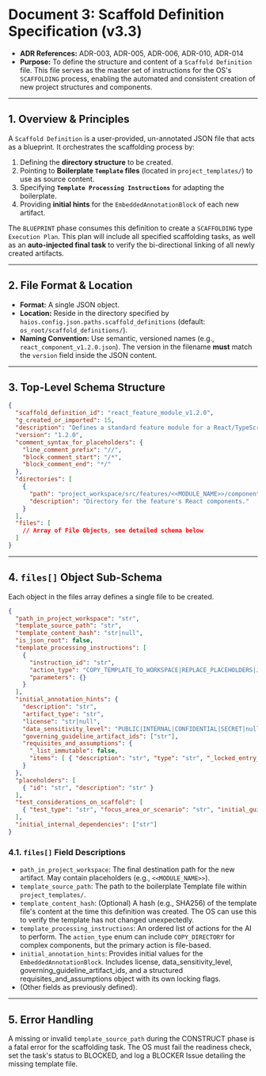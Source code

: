 # Document 3: Scaffold Definition Specification (v3.3)

- **ADR References:** ADR-003, ADR-005, ADR-006, ADR-010, ADR-014
- **Purpose:** To define the structure and content of a `Scaffold Definition` file. This file serves as the master set of instructions for the OS's `SCAFFOLDING` process, enabling the automated and consistent creation of new project structures and components.

---

## 1. Overview & Principles

A `Scaffold Definition` is a user-provided, un-annotated JSON file that acts as a blueprint. It orchestrates the scaffolding process by:

1. Defining the **directory structure** to be created.
2. Pointing to **Boilerplate `Template` files** (located in `project_templates/`) to use as source content.
3. Specifying **`Template Processing Instructions`** for adapting the boilerplate.
4. Providing **initial hints** for the `EmbeddedAnnotationBlock` of each new artifact.

The `BLUEPRINT` phase consumes this definition to create a `SCAFFOLDING` type `Execution Plan`. This plan will include all specified scaffolding tasks, as well as an **auto-injected final task** to verify the bi-directional linking of all newly created artifacts.

---

## 2. File Format & Location

- **Format:** A single JSON object.
- **Location:** Reside in the directory specified by `haios.config.json.paths.scaffold_definitions` (default: `os_root/scaffold_definitions/`).
- **Naming Convention:** Use semantic, versioned names (e.g., `react_component_v1.2.0.json`). The version in the filename **must** match the `version` field inside the JSON content.

---

## 3. Top-Level Schema Structure

```json
{
  "scaffold_definition_id": "react_feature_module_v1.2.0",
  "g_created_or_imported": 15,
  "description": "Defines a standard feature module for a React/TypeScript application.",
  "version": "1.2.0",
  "comment_syntax_for_placeholders": {
    "line_comment_prefix": "//",
    "block_comment_start": "/*",
    "block_comment_end": "*/"
  },
  "directories": [
    {
      "path": "project_workspace/src/features/<<MODULE_NAME>>/components",
      "description": "Directory for the feature's React components."
    }
  ],
  "files": [
    // Array of File Objects, see detailed schema below
  ]
}
```

---

## 4. `files[]` Object Sub-Schema

Each object in the files array defines a single file to be created.

```json
{
  "path_in_project_workspace": "str",
  "template_source_path": "str",
  "template_content_hash": "str|null",
  "is_json_root": false,
  "template_processing_instructions": [
    {
      "instruction_id": "str",
      "action_type": "COPY_TEMPLATE_TO_WORKSPACE|REPLACE_PLACEHOLDERS|JSON_MERGE|...",
      "parameters": {}
    }
  ],
  "initial_annotation_hints": {
    "description": "str",
    "artifact_type": "str",
    "license": "str|null",
    "data_sensitivity_level": "PUBLIC|INTERNAL|CONFIDENTIAL|SECRET|null",
    "governing_guideline_artifact_ids": ["str"],
    "requisites_and_assumptions": {
      "_list_immutable": false,
      "items": [ { "description": "str", "type": "str", "_locked_entry_definition": true } ]
    }
  },
  "placeholders": [
    { "id": "str", "description": "str" }
  ],
  "test_considerations_on_scaffold": [
    { "test_type": "str", "focus_area_or_scenario": "str", "initial_guidance": "str" }
  ],
  "initial_internal_dependencies": ["str"]
}
```

### 4.1. `files[]` Field Descriptions

- `path_in_project_workspace`: The final destination path for the new artifact. May contain placeholders (e.g., `<<MODULE_NAME>>`).
- `template_source_path`: The path to the boilerplate Template file within `project_templates/`.
- `template_content_hash`: (Optional) A hash (e.g., SHA256) of the template file's content at the time this definition was created. The OS can use this to verify the template has not changed unexpectedly.
- `template_processing_instructions`: An ordered list of actions for the AI to perform. The `action_type` enum can include `COPY_DIRECTORY` for complex components, but the primary action is file-based.
- `initial_annotation_hints`: Provides initial values for the `EmbeddedAnnotationBlock`. Includes license, data_sensitivity_level, governing_guideline_artifact_ids, and a structured requisites_and_assumptions object with its own locking flags.
- (Other fields as previously defined).

---

## 5. Error Handling

A missing or invalid `template_source_path` during the CONSTRUCT phase is a fatal error for the scaffolding task. The OS must fail the readiness check, set the task's status to BLOCKED, and log a BLOCKER Issue detailing the missing template file.